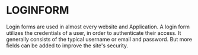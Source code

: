 # LOGINFORM
Login forms are used in almost every website and Application. A login form utilizes the credentials of a user, in order to authenticate their access. It generally consists of the typical username or email and password. But more fields can be added to improve the site's security.

